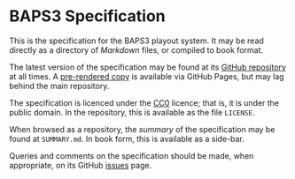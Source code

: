 # BAPS3 Specification

This is the specification for the BAPS3 playout system.
It may be read directly as a directory of _Markdown_ files,
or compiled to book format.

The latest version of the specification may be found at its
[GitHub repository](https://github.com/UniversityRadioYork/baps3-spec)
at all times.  A
[pre-rendered copy](http://universityradioyork.github.io/baps3-spec/) is
available via GitHub Pages, but may lag behind the main repository.

The specification is licenced under the
[CC0](https://creativecommons.org/about/cc0) licence; that is,
it is under the public domain.  In the repository, this is
available as the file `LICENSE`.

When browsed as a repository, the _summary_ of the
specification may be found at `SUMMARY.md`.  In book form, this
is available as a side-bar.

Queries and comments on the specification should be made, when
appropriate, on its GitHub
[issues](https://github.com/UniversityRadioYork/baps3-spec/issues)
page.
